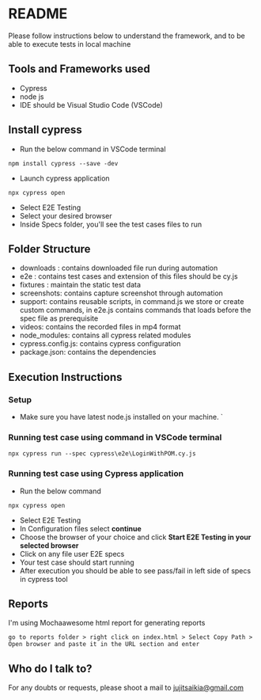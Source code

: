 # README #
Please follow instructions below to understand the framework, and to be able to execute tests in local machine

## Tools and Frameworks used ##
* Cypress
* node js
* IDE should be Visual Studio Code (VSCode)

## Install cypress ##
* Run the below command in VSCode terminal
```
npm install cypress --save -dev
```
* Launch cypress application
```
npx cypress open
```
* Select E2E Testing
* Select your desired browser
* Inside Specs folder, you'll see the test cases files to run
## Folder Structure ##
* downloads : contains downloaded file run during automation
* e2e : contains test cases and extension of this files should be cy.js
* fixtures : maintain the static test data
* screenshots: contains capture screenshot through automation
* support: contains reusable scripts, in command.js we store or create custom commands, in e2e.js contains commands that loads before the spec file as prerequisite
* videos: contains the recorded files in mp4 format
* node_modules: contains all cypress related modules
* cypress.config.js: contains cypress configuration 
* package.json: contains the dependencies
## Execution Instructions ##
### Setup ###
* Make sure you have latest node.js installed on your machine. `
### Running test case using command in VSCode terminal

```
npx cypress run --spec cypress\e2e\LoginWithPOM.cy.js
``` 
### Running test case using Cypress application
* Run the below command
```
npx cypress open
```
* Select E2E Testing
* In Configuration files select **continue**
* Choose the browser of your choice and click **Start E2E Testing in your selected browser**
* Click on any file user E2E specs
* Your test case should start running
* After execution you should be able to see pass/fail in left side of specs in cypress tool

## Reports
I'm using Mochaawesome html report for generating reports 
```
go to reports folder > right click on index.html > Select Copy Path > Open browser and paste it in the URL section and enter
```

## Who do I talk to?
For any doubts or requests, please shoot a mail to jujitsaikia@gmail.com